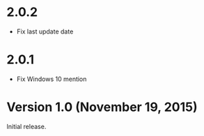 # 2.0.2

- Fix last update date

# 2.0.1

- Fix Windows 10 mention 

# Version 1.0 (November 19, 2015)

Initial release.
